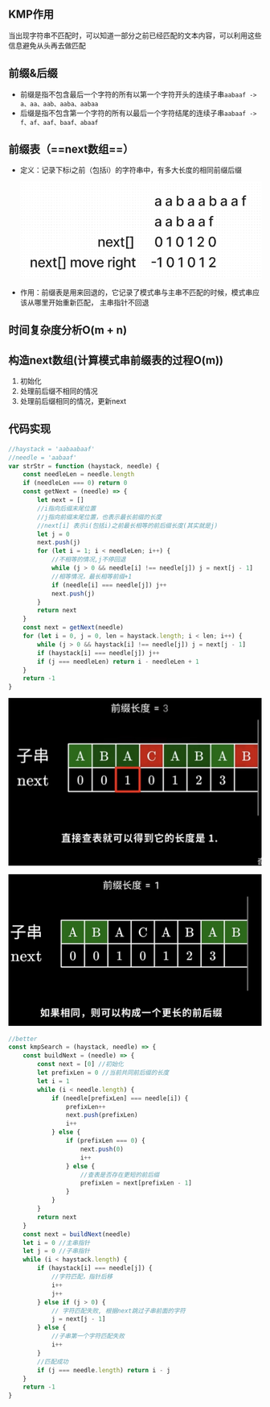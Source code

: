 

## KMP作用

当出现字符串不匹配时，可以知道一部分之前已经匹配的文本内容，可以利用这些信息避免从头再去做匹配

## 前缀&后缀

- 前缀是指不包含最后一个字符的所有以第一个字符开头的连续子串`aabaaf -> a、aa、aab、aaba、aabaa`
- 后缀是指不包含第一个字符的所有以最后一个字符结尾的连续子串`aabaaf -> f、af、aaf、baaf、abaaf`

## 前缀表（==next数组==）

- 定义：记录下标i之前（包括i）的字符串中，有多大长度的相同前缀后缀

  ![](./images/kmp-1.png)

- 作用：前缀表是用来回退的，它记录了模式串与主串不匹配的时候，模式串应该从哪里开始重新匹配， 主串指针不回退

## 时间复杂度分析O(m + n)

## 构造next数组(计算模式串前缀表的过程O(m))    

1. 初始化
2. 处理前后缀不相同的情况
3. 处理前后缀相同的情况，更新next

## 代码实现

```javascript
//haystack = 'aabaabaaf'
//needle = 'aabaaf'
var strStr = function (haystack, needle) {
	const needleLen = needle.length
	if (needleLen === 0) return 0
	const getNext = (needle) => {
		let next = []
		//i指向后缀末尾位置
		//j指向前缀末尾位置，也表示最长前缀的长度
		//next[i] 表示i(包括i)之前最长相等的前后缀长度(其实就是j)
		let j = 0
		next.push(j)
		for (let i = 1; i < needleLen; i++) {
			//不相等的情况,j不停回退
			while (j > 0 && needle[i] !== needle[j]) j = next[j - 1]
			//相等情况，最长相等前缀+1
			if (needle[i] === needle[j]) j++
			next.push(j)
		}
		return next
	}
	const next = getNext(needle)
	for (let i = 0, j = 0, len = haystack.length; i < len; i++) {
		while (j > 0 && haystack[i] !== needle[j]) j = next[j - 1]
		if (haystack[i] === needle[j]) j++
		if (j === needleLen) return i - needleLen + 1
	}
	return -1
}
```

![](./images/kmp_1.PNG)

![](./images/kmp_2.PNG)

```javascript
//better
const kmpSearch = (haystack, needle) => {
	const buildNext = (needle) => {
		const next = [0] //初始化
		let prefixLen = 0 //当前共同前后缀的长度
		let i = 1
		while (i < needle.length) {
			if (needle[prefixLen] === needle[i]) {
				prefixLen++
				next.push(prefixLen)
				i++
			} else {
				if (prefixLen === 0) {
					next.push(0)
					i++
				} else {
					//查表是否存在更短的前后缀
					prefixLen = next[prefixLen - 1]
				}
			}
		}
		return next
	}
	const next = buildNext(needle)
	let i = 0 //主串指针
	let j = 0 //子串指针
	while (i < haystack.length) {
		if (haystack[i] === needle[j]) {
			//字符匹配，指针后移
			i++
			j++
		} else if (j > 0) {
			// 字符匹配失败, 根据next跳过子串前面的字符
			j = next[j - 1]
		} else {
			//子串第一个字符匹配失败
			i++
		}
		//匹配成功
		if (j === needle.length) return i - j
	}
	return -1
}
```



